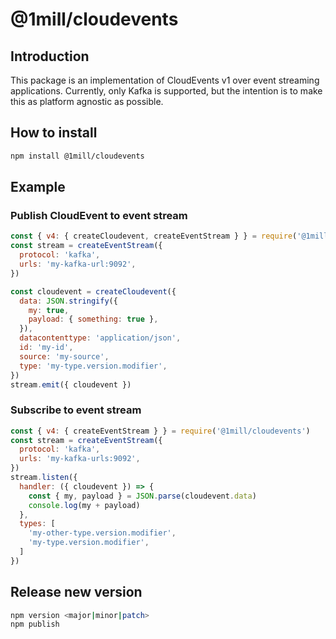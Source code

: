 # @1mill/cloudevents

## Introduction

This package is an implementation of CloudEvents v1 over event streaming applications.
Currently, only Kafka is supported, but the intention is to make this as platform agnostic as possible.

## How to install

```bash
npm install @1mill/cloudevents
```

## Example

### Publish CloudEvent to event stream

```js
const { v4: { createCloudevent, createEventStream } } = require('@1mill/cloudevents')
const stream = createEventStream({
  protocol: 'kafka',
  urls: 'my-kafka-url:9092',
})

const cloudevent = createCloudevent({
  data: JSON.stringify({
    my: true,
    payload: { something: true },
  }),
  datacontenttype: 'application/json',
  id: 'my-id',
  source: 'my-source',
  type: 'my-type.version.modifier',
})
stream.emit({ cloudevent })
```

### Subscribe to event stream

```js
const { v4: { createEventStream } } = require('@1mill/cloudevents')
const stream = createEventStream({
  protocol: 'kafka',
  urls: 'my-kafka-urls:9092',
})
stream.listen({
  handler: ({ cloudevent }) => {
    const { my, payload } = JSON.parse(cloudevent.data)
    console.log(my + payload)
  },
  types: [
    'my-other-type.version.modifier',
    'my-type.version.modifier',
  ]
})
```

## Release new version

```bash
npm version <major|minor|patch>
npm publish
```
